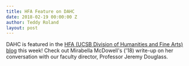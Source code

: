 ```yaml
---
title: HFA Feature on DAHC
date: 2018-02-19 00:00:00 Z
author: Teddy Roland
layout: post
---
```


DAHC is featured in the [HFA (UCSB Division of Humanities and Fine Arts) blog](https://www.hfa.ucsb.edu/news/2018/2/19/new-ucsb-digital-commons-promises-open-doors-and-open-minds) this week! Check out Mirabella McDowell's ('18) write-up on her conversation with our faculty director, Professor Jeremy Douglass.